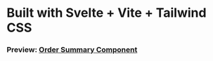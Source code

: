 # Built with Svelte + Vite + Tailwind CSS

### Preview: [Order Summary Component](https://order-summary-component-flax-eight.vercel.app/)
